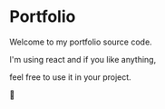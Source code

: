 # Portfolio
Welcome to my portfolio source code.

I'm using react and if you like anything,

feel free to use it in your project.

🌼
